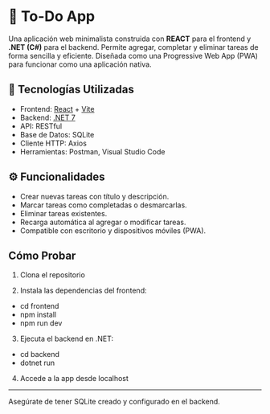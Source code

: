 # 📝 To-Do App

Una aplicación web minimalista construida con **REACT** para el frontend y **.NET (C#)** para el backend. Permite agregar, completar y eliminar tareas de forma sencilla y eficiente. Diseñada como una Progressive Web App (PWA) para funcionar como una aplicación nativa.

## 🚀 Tecnologías Utilizadas

- Frontend: [React](https://reactjs.org/) + [Vite](https://vitejs.dev/)
- Backend: [.NET 7](https://dotnet.microsoft.com/)
- API: RESTful
- Base de Datos: SQLite
- Cliente HTTP: Axios
- Herramientas: Postman, Visual Studio Code

## ⚙️ Funcionalidades

- Crear nuevas tareas con título y descripción.
- Marcar tareas como completadas o desmarcarlas.
- Eliminar tareas existentes.
- Recarga automática al agregar o modificar tareas.
- Compatible con escritorio y dispositivos móviles (PWA).

## Cómo Probar

1. Clona el repositorio

2. Instala las dependencias del frontend:

- cd frontend
- npm install
- npm run dev

3. Ejecuta el backend en .NET:

- cd backend
- dotnet run

4. Accede a la app desde localhost

---

Asegúrate de tener SQLite creado y configurado en el backend.

